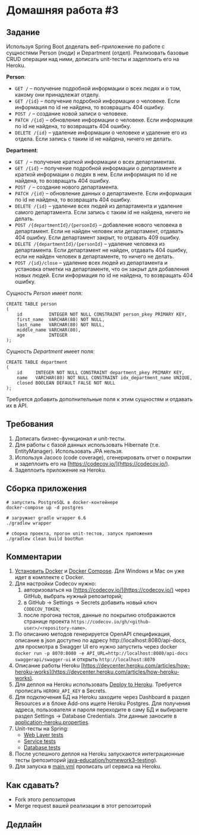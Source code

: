# Домашняя работа #3

## Задание
Используя Spring Boot доделать веб-приложение по работе с сущностями Person (люди) и Department (отдел).
Реализовать базовые CRUD операции над ними, дописать unit-тесты и задеплоить его на Heroku.
 
**Person**:
* `GET /` – получение подробной информации о всех людях и о том, какому они принадлежат отделу.
* `GET /{id}` – получение подробной информации о человеке. Если информация по id не найдена, то возвращать 404 ошибку.
* `POST /` – создание новой записи о человеке.
* `PATCH /{id}` – обновление информации о человеке. Если информация по id не найдена, то возвращать 404 ошибку.
* `DELETE /{id}` – удаление информации о человеке и удаление его из отдела. Если запись с таким id не найдена, ничего не делать.

**Department**:
* `GET /` – получение краткой информации о всех департаментах.
* `GET /{id}` – получение подробной информации о департаменте и краткой информации о людях в нем. Если информация по id не найдена, то возвращать 404 ошибку.
* `POST /` – создание нового департамента.
* `PATCH /{id}` – обновление данных о департаменте. Если информация по id не найдена, то возвращать 404 ошибку.
* `DELETE /{id}` – удаление всех людей из департамента и удаление самого департамента. Если запись с таким id не найдена, ничего не делать.
* `POST /{departmentId}/{personId}` – добавление нового человека в департамент. Если не найден человек или департамент, отдавать 404 ошибку.
Если департамент закрыт, то отдавать 409 ошибку.
* `DELETE /{departmentId}/{personId}` – удаление человека из департамента. Если департамент не найден, отдавать 404 ошибку, если не найден человек в департаменте, то ничего не делать.
* `POST /{id}/close` – удаление всех людей из департамента и установка отметки на департаменте, что он закрыт для добавления новых людей. Если информация по id не найдена, то возвращать 404 ошибку.

Сущность _Person_ имеет поля:
```postgresql
CREATE TABLE person
(
    id          INTEGER NOT NULL CONSTRAINT person_pkey PRIMARY KEY,
    first_name  VARCHAR(80) NOT NULL,
    last_name   VARCHAR(80) NOT NULL,
    middle_name VARCHAR(80),
    age         INTEGER
);
```

Сущность _Department_ имеет поля:
```postgresql
CREATE TABLE department
(
    id     INTEGER NOT NULL CONSTRAINT department_pkey PRIMARY KEY,
    name   VARCHAR(80) NOT NULL CONSTRAINT idx_department_name UNIQUE,
    closed BOOLEAN DEFAULT FALSE NOT NULL
);
```

Требуется добавить дополнительные поля к этим сущностям и отдавать их в API.

## Требования
1. Дописать бизнес-функционал и unit-тесты.
1. Для работы с базой данных использовать Hibernate (т.е. EntityManager). Использовать JPA нельзя.
1. Используя Jacoco (code coverage), сгенерировать отчет о покрытии и задеплоить его на [https://codecov.io/](https://codecov.io/).
1. Задеплоить приложение на Heroku.

## Сборка приложения 
```shell script
# запустить PostgreSQL в docker-контейнере
docker-compose up -d postgres

# загружает gradle wrapper 6.6
./gradlew wrapper

# сборка проекта, прогон unit-тестов, запуск приложения
./gradlew clean build bootRun 
```

##  Комментарии
1. [Установить Docker](https://docs.docker.com/engine/install/) и [Docker Compose](https://docs.docker.com/compose/install/).
Для Windows и Mac он уже идет в комплекте с Docker.
1. Для настройки Codecov нужно:
    1. авторизоваться на [https://codecov.io/](https://codecov.io/) через GitHub, выбрать нужный репозиторий;
    1. в GitHub -> Settings -> Secrets добавить новый ключ `CODECOV_TOKEN`;
    1. после прогона тестов, данные по покрытию отображаются странице проекта `https://codecov.io/gh/<github-user>/<repository-name>`.
1. По описанию методов генерируется OpenAPI спецификация, описание в json доступно по адресу http://localhost:8080/api-docs,
для просмотра в Swagger UI его нужно запустить через docker `docker run -p 8070:8080 -e API_URL=http://localhost:8080/api-docs swaggerapi/swagger-ui` и открыть `http://localhost:8070`
1. Описание работы Heroku [https://devcenter.heroku.com/articles/how-heroku-works](https://devcenter.heroku.com/articles/how-heroku-works).
1. Для деплоя на Heroku использовать [Deploy to Heroku](https://github.com/marketplace/actions/deploy-to-heroku). Требуется прописать `HEROKU_API_KEY` в Secrets.
1. Для подключения БД на Heroku заходите через Dashboard в раздел Resources и в блоке Add-ons ищете Heroku Postgres.
Для получения адреса, пользователя и пароля переходите в саму БД и выбираете раздел Settings -> Database Credentials.
Эти данные заносите в [application-heroku.properties](src/main/resources/application-heroku.properties).
1. Unit-тесты на Spring:
    * [Web Layer tests](https://docs.spring.io/spring-boot/docs/current/reference/html/spring-boot-features.html#boot-features-testing-spring-boot-applications-testing-autoconfigured-mvc-tests)
    * [Service tests](https://docs.spring.io/spring-boot/docs/current/reference/html/spring-boot-features.html#boot-features-testing-spring-boot-applications)
    * [Database tests](https://docs.spring.io/spring-boot/docs/current/reference/html/spring-boot-features.html#boot-features-testing-spring-boot-applications-testing-autoconfigured-jpa-test)
1. После успешного деплоя на Heroku запускаются интеграционные тесты (репозиторий [java-education/homework3-testing](https://github.com/java-education/homework3-testing)).
1. Для запуска в [main.yml](.github/workflows/main.yml) прописать url сервиса на Heroku.

##  Как сдавать?
* Fork этого репозитория
* Merge request вашей реализации в этот репозиторий

## Дедлайн
